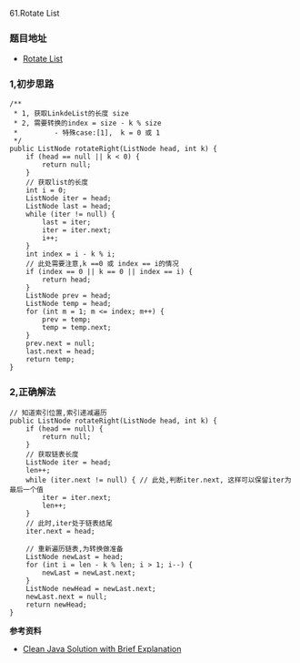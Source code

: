 61.Rotate List

### 题目地址
- [Rotate List](https://leetcode.com/problems/rotate-list/)

### 1,初步思路

```
/**
 * 1, 获取LinkdeList的长度 size
 * 2, 需要转换的index = size - k % size
 *         - 特殊case:[1],  k = 0 或 1
 */
public ListNode rotateRight(ListNode head, int k) {
    if (head == null || k < 0) {
        return null;
    }
    // 获取list的长度
    int i = 0;
    ListNode iter = head;
    ListNode last = head;
    while (iter != null) {
        last = iter;
        iter = iter.next;
        i++;
    }
    int index = i - k % i;
    // 此处需要注意,k ==0 或 index == i的情况
    if (index == 0 || k == 0 || index == i) {
        return head;
    }
    ListNode prev = head;
    ListNode temp = head;
    for (int m = 1; m <= index; m++) {
        prev = temp;
        temp = temp.next;
    }
    prev.next = null;
    last.next = head;
    return temp;
}
```

### 2,正确解法

```
// 知道索引位置,索引递减遍历
public ListNode rotateRight(ListNode head, int k) {
    if (head == null) {
        return null;
    }
    // 获取链表长度
    ListNode iter = head;
    len++;
    while (iter.next != null) { // 此处,判断iter.next, 这样可以保留iter为最后一个值
        iter = iter.next;
        len++;
    }
    // 此时,iter处于链表结尾
    iter.next = head;

    // 重新遍历链表,为转换做准备
    ListNode newLast = head;
    for (int i = len - k % len; i > 1; i--) {
        newLast = newLast.next;
    }
    ListNode newHead = newLast.next;
    newLast.next = null;
    return newHead;
}

```

**参考资料**
- [Clean Java Solution with Brief Explanation](https://leetcode.com/problems/rotate-list/discuss/22751/Clean-Java-Solution-with-Brief-Explanation)